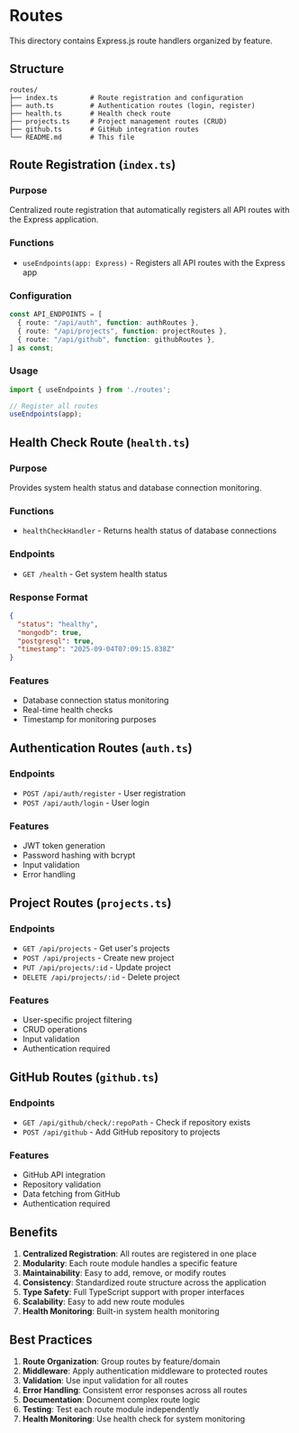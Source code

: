 # Routes

This directory contains Express.js route handlers organized by feature.

## Structure

```
routes/
├── index.ts        # Route registration and configuration
├── auth.ts         # Authentication routes (login, register)
├── health.ts       # Health check route
├── projects.ts     # Project management routes (CRUD)
├── github.ts       # GitHub integration routes
└── README.md       # This file
```

## Route Registration (`index.ts`)

### Purpose
Centralized route registration that automatically registers all API routes with the Express application.

### Functions
- `useEndpoints(app: Express)` - Registers all API routes with the Express app

### Configuration
```typescript
const API_ENDPOINTS = [
  { route: "/api/auth", function: authRoutes },
  { route: "/api/projects", function: projectRoutes },
  { route: "/api/github", function: githubRoutes },
] as const;
```

### Usage
```typescript
import { useEndpoints } from './routes';

// Register all routes
useEndpoints(app);
```

## Health Check Route (`health.ts`)

### Purpose
Provides system health status and database connection monitoring.

### Functions
- `healthCheckHandler` - Returns health status of database connections

### Endpoints
- `GET /health` - Get system health status

### Response Format
```json
{
  "status": "healthy",
  "mongodb": true,
  "postgresql": true,
  "timestamp": "2025-09-04T07:09:15.838Z"
}
```

### Features
- Database connection status monitoring
- Real-time health checks
- Timestamp for monitoring purposes

## Authentication Routes (`auth.ts`)

### Endpoints
- `POST /api/auth/register` - User registration
- `POST /api/auth/login` - User login

### Features
- JWT token generation
- Password hashing with bcrypt
- Input validation
- Error handling

## Project Routes (`projects.ts`)

### Endpoints
- `GET /api/projects` - Get user's projects
- `POST /api/projects` - Create new project
- `PUT /api/projects/:id` - Update project
- `DELETE /api/projects/:id` - Delete project

### Features
- User-specific project filtering
- CRUD operations
- Input validation
- Authentication required

## GitHub Routes (`github.ts`)

### Endpoints
- `GET /api/github/check/:repoPath` - Check if repository exists
- `POST /api/github` - Add GitHub repository to projects

### Features
- GitHub API integration
- Repository validation
- Data fetching from GitHub
- Authentication required

## Benefits

1. **Centralized Registration**: All routes are registered in one place
2. **Modularity**: Each route module handles a specific feature
3. **Maintainability**: Easy to add, remove, or modify routes
4. **Consistency**: Standardized route structure across the application
5. **Type Safety**: Full TypeScript support with proper interfaces
6. **Scalability**: Easy to add new route modules
7. **Health Monitoring**: Built-in system health monitoring

## Best Practices

1. **Route Organization**: Group routes by feature/domain
2. **Middleware**: Apply authentication middleware to protected routes
3. **Validation**: Use input validation for all routes
4. **Error Handling**: Consistent error responses across all routes
5. **Documentation**: Document complex route logic
6. **Testing**: Test each route module independently
7. **Health Monitoring**: Use health check for system monitoring
